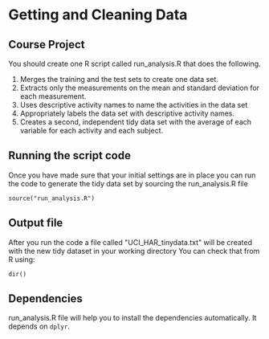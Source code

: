 # Getting and Cleaning Data

## Course Project

You should create one R script called run_analysis.R that does the following.
1.	Merges the training and the test sets to create one data set.
2.	Extracts only the measurements on the mean and standard deviation for each measurement.
3.	Uses descriptive activity names to name the activities in the data set
4.	Appropriately labels the data set with descriptive activity names.
5.	Creates a second, independent tidy data set with the average of each variable for each activity and each subject.

## Running the script code

Once you have made sure that your initial settings are in place you can run the code to generate the tidy data set by sourcing the run_analysis.R file

```source("run_analysis.R")```

## Output file

After you run the code a file called "UCI_HAR_tinydata.txt" will be created with the new tidy dataset in your working directory
You can check that from R using:

```dir()```

## Dependencies

run_analysis.R file will help you to install the dependencies automatically. It depends on ```dplyr```.

